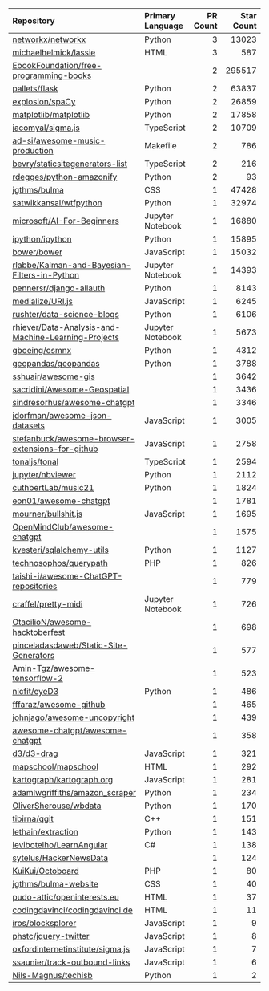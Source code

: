 | Repository | Primary Language | PR Count | Star Count |
| :-- | :-- | --: | --: |
| [networkx/networkx](https://github.com/networkx/networkx) | Python | 3 | 13023 |
| [michaelhelmick/lassie](https://github.com/michaelhelmick/lassie) | HTML | 3 | 587 |
| [EbookFoundation/free-programming-books](https://github.com/EbookFoundation/free-programming-books) |  | 2 | 295517 |
| [pallets/flask](https://github.com/pallets/flask) | Python | 2 | 63837 |
| [explosion/spaCy](https://github.com/explosion/spaCy) | Python | 2 | 26859 |
| [matplotlib/matplotlib](https://github.com/matplotlib/matplotlib) | Python | 2 | 17858 |
| [jacomyal/sigma.js](https://github.com/jacomyal/sigma.js) | TypeScript | 2 | 10709 |
| [ad-si/awesome-music-production](https://github.com/ad-si/awesome-music-production) | Makefile | 2 | 786 |
| [bevry/staticsitegenerators-list](https://github.com/bevry/staticsitegenerators-list) | TypeScript | 2 | 216 |
| [rdegges/python-amazonify](https://github.com/rdegges/python-amazonify) | Python | 2 | 93 |
| [jgthms/bulma](https://github.com/jgthms/bulma) | CSS | 1 | 47428 |
| [satwikkansal/wtfpython](https://github.com/satwikkansal/wtfpython) | Python | 1 | 32974 |
| [microsoft/AI-For-Beginners](https://github.com/microsoft/AI-For-Beginners) | Jupyter Notebook | 1 | 16880 |
| [ipython/ipython](https://github.com/ipython/ipython) | Python | 1 | 15895 |
| [bower/bower](https://github.com/bower/bower) | JavaScript | 1 | 15032 |
| [rlabbe/Kalman-and-Bayesian-Filters-in-Python](https://github.com/rlabbe/Kalman-and-Bayesian-Filters-in-Python) | Jupyter Notebook | 1 | 14393 |
| [pennersr/django-allauth](https://github.com/pennersr/django-allauth) | Python | 1 | 8143 |
| [medialize/URI.js](https://github.com/medialize/URI.js) | JavaScript | 1 | 6245 |
| [rushter/data-science-blogs](https://github.com/rushter/data-science-blogs) | Python | 1 | 6106 |
| [rhiever/Data-Analysis-and-Machine-Learning-Projects](https://github.com/rhiever/Data-Analysis-and-Machine-Learning-Projects) | Jupyter Notebook | 1 | 5673 |
| [gboeing/osmnx](https://github.com/gboeing/osmnx) | Python | 1 | 4312 |
| [geopandas/geopandas](https://github.com/geopandas/geopandas) | Python | 1 | 3788 |
| [sshuair/awesome-gis](https://github.com/sshuair/awesome-gis) |  | 1 | 3642 |
| [sacridini/Awesome-Geospatial](https://github.com/sacridini/Awesome-Geospatial) |  | 1 | 3436 |
| [sindresorhus/awesome-chatgpt](https://github.com/sindresorhus/awesome-chatgpt) |  | 1 | 3346 |
| [jdorfman/awesome-json-datasets](https://github.com/jdorfman/awesome-json-datasets) | JavaScript | 1 | 3005 |
| [stefanbuck/awesome-browser-extensions-for-github](https://github.com/stefanbuck/awesome-browser-extensions-for-github) | JavaScript | 1 | 2758 |
| [tonaljs/tonal](https://github.com/tonaljs/tonal) | TypeScript | 1 | 2594 |
| [jupyter/nbviewer](https://github.com/jupyter/nbviewer) | Python | 1 | 2112 |
| [cuthbertLab/music21](https://github.com/cuthbertLab/music21) | Python | 1 | 1824 |
| [eon01/awesome-chatgpt](https://github.com/eon01/awesome-chatgpt) |  | 1 | 1781 |
| [mourner/bullshit.js](https://github.com/mourner/bullshit.js) | JavaScript | 1 | 1695 |
| [OpenMindClub/awesome-chatgpt](https://github.com/OpenMindClub/awesome-chatgpt) |  | 1 | 1575 |
| [kvesteri/sqlalchemy-utils](https://github.com/kvesteri/sqlalchemy-utils) | Python | 1 | 1127 |
| [technosophos/querypath](https://github.com/technosophos/querypath) | PHP | 1 | 826 |
| [taishi-i/awesome-ChatGPT-repositories](https://github.com/taishi-i/awesome-ChatGPT-repositories) |  | 1 | 779 |
| [craffel/pretty-midi](https://github.com/craffel/pretty-midi) | Jupyter Notebook | 1 | 726 |
| [OtacilioN/awesome-hacktoberfest](https://github.com/OtacilioN/awesome-hacktoberfest) |  | 1 | 698 |
| [pinceladasdaweb/Static-Site-Generators](https://github.com/pinceladasdaweb/Static-Site-Generators) |  | 1 | 577 |
| [Amin-Tgz/awesome-tensorflow-2](https://github.com/Amin-Tgz/awesome-tensorflow-2) |  | 1 | 523 |
| [nicfit/eyeD3](https://github.com/nicfit/eyeD3) | Python | 1 | 486 |
| [fffaraz/awesome-github](https://github.com/fffaraz/awesome-github) |  | 1 | 465 |
| [johnjago/awesome-uncopyright](https://github.com/johnjago/awesome-uncopyright) |  | 1 | 439 |
| [awesome-chatgpt/awesome-chatgpt](https://github.com/awesome-chatgpt/awesome-chatgpt) |  | 1 | 358 |
| [d3/d3-drag](https://github.com/d3/d3-drag) | JavaScript | 1 | 321 |
| [mapschool/mapschool](https://github.com/mapschool/mapschool) | HTML | 1 | 292 |
| [kartograph/kartograph.org](https://github.com/kartograph/kartograph.org) | JavaScript | 1 | 281 |
| [adamlwgriffiths/amazon_scraper](https://github.com/adamlwgriffiths/amazon_scraper) | Python | 1 | 234 |
| [OliverSherouse/wbdata](https://github.com/OliverSherouse/wbdata) | Python | 1 | 170 |
| [tibirna/qgit](https://github.com/tibirna/qgit) | C++ | 1 | 151 |
| [lethain/extraction](https://github.com/lethain/extraction) | Python | 1 | 143 |
| [levibotelho/LearnAngular](https://github.com/levibotelho/LearnAngular) | C# | 1 | 138 |
| [sytelus/HackerNewsData](https://github.com/sytelus/HackerNewsData) |  | 1 | 124 |
| [KuiKui/Octoboard](https://github.com/KuiKui/Octoboard) | PHP | 1 | 80 |
| [jgthms/bulma-website](https://github.com/jgthms/bulma-website) | CSS | 1 | 40 |
| [pudo-attic/openinterests.eu](https://github.com/pudo-attic/openinterests.eu) | HTML | 1 | 37 |
| [codingdavinci/codingdavinci.de](https://github.com/codingdavinci/codingdavinci.de) | HTML | 1 | 11 |
| [iros/blocksplorer](https://github.com/iros/blocksplorer) | JavaScript | 1 | 9 |
| [phstc/jquery-twitter](https://github.com/phstc/jquery-twitter) | JavaScript | 1 | 8 |
| [oxfordinternetinstitute/sigma.js](https://github.com/oxfordinternetinstitute/sigma.js) | JavaScript | 1 | 7 |
| [ssaunier/track-outbound-links](https://github.com/ssaunier/track-outbound-links) | JavaScript | 1 | 6 |
| [Nils-Magnus/techisb](https://github.com/Nils-Magnus/techisb) | Python | 1 | 2 |
